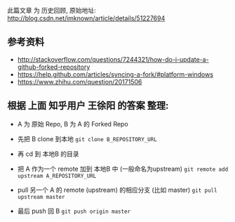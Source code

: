 此篇文章 为 历史回顾, 原始地址:  
http://blog.csdn.net/imknown/article/details/51227694  

## 参考资料
- http://stackoverflow.com/questions/7244321/how-do-i-update-a-github-forked-repository
- https://help.github.com/articles/syncing-a-fork/#platform-windows
- https://www.zhihu.com/question/20171506

## 根据 上面 知乎用户 王徐阳 的答案 整理:
- A 为 原始 Repo, B 为 A 的 Forked Repo

- 先把 B clone 到本地
`git clone B_REPOSITORY_URL`

- 再 cd 到 本地B 的目录
- 把 A 作为一个 remote 加到 本地B 中 (一般命名为upstream)
`git remote add upstream A_REPOSITORY_URL`

- pull 另一个 A 的 remote (upstream) 的相应分支 (比如 master)
`git pull upstream master`

- 最后 push 回 B
`git push origin master`